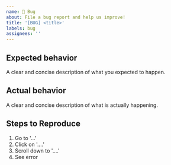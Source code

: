 ```yaml
---
name: 🐛 Bug
about: File a bug report and help us improve!
title: '[BUG] <title>'
labels: bug
assignees: ''
---
```


## Expected behavior

A clear and concise description of what you expected to happen.

## Actual behavior

A clear and concise description of what is actually happening.

## Steps to Reproduce

1. Go to '...'
2. Click on '....'
3. Scroll down to '....'
4. See error

